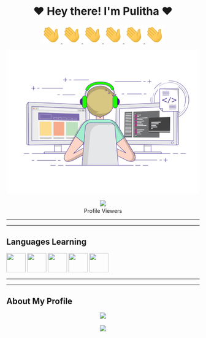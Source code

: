 <h1 align="center"><b>❤️ Hey there! I'm Pulitha  ❤️</b></h1>

<p align="center">
 <a href="https://github.com/Pulithasethnindu" alt="made-with-python"> <img src="https://github.com/Pulithasethnindu/Pulithasethnindu/blob/main/Media/Hi.gif"width="50" /></a><a href="https://github.com/Pulithasethnindu" alt="made-with-python"> <img src="https://github.com/Pulithasethnindu/Pulithasethnindu/blob/main/Media/Hi.gif"width="50" /></a><a href="https://github.com/Pulithasethnindu" alt="made-with-python"> <img src="https://github.com/Pulithasethnindu/Pulithasethnindu/blob/main/Media/Hi.gif"width="50" /></a><a href="https://github.com/Pulithasethnindu" alt="made-with-python"> <img src="https://github.com/Pulithasethnindu/Pulithasethnindu/blob/main/Media/Hi.gif"width="50" /></a><a href="https://github.com/Pulithasethnindu" alt="made-with-python"> <img src="https://github.com/Pulithasethnindu/Pulithasethnindu/blob/main/Media/Hi.gif"width="50" /></a><a href="https://github.com/Pulithasethnindu" alt="made-with-python"> <img src="https://github.com/Pulithasethnindu/Pulithasethnindu/blob/main/Media/Hi.gif"width="50" /></a>
</p>




<p align="center"><a href="https://github.com/Pulithasethnindu"><img src="https://github.com/Pulithasethnindu/Pulithasethnindu/blob/main/Media/gif3.gif" width="500"></a></p>

<p align="center"><img src="https://profile-counter.glitch.me/Pulithasethnindu/count.svg" /><br>Profile Viewers</div></p>



---
 ___

<h2 align="left">Languages Learning</h2>
<!-- programming langs i work-->
<p align="left">
<a href="https://github.com/Pulithasethnindu"><img src="https://i.ibb.co/g6xRn5j/ebb6af261fc4.png" width="50px" height="50px"/></a>
<a href="https://github.com/Pulithasethnindu"><img src="https://i.ibb.co/fxdjzm3/651b38bc8ab6.png" width="50px" height="50px"/></a>
<a href="https://github.com/Pulithasethnindu"><img src="https://i.ibb.co/SfjbmYJ/d007afb6b40e.png" width="50px" height="50px"/></a>
<a href="https://github.com/Pulithasethnindu"><img src="https://i.ibb.co/4snFd5N/6cfd03aa4894.png" width="50px" height="50px"/></a>
<a href="https://github.com/Pulithasethnindu"><img src="https://i.ibb.co/4W2GHjM/4a7d2d39ab90.png" width="50px" height="50px"/></a>
 



---
 ___
 







<h2><b>About My Profile</h2></b>
<p align="center">
  <a href="https://github.com/Pulithasethnindu"><img width="550" src="https://github-readme-stats.vercel.app/api?username=Pulithasethnindu&show_icons=true&theme=chartreuse-dark&&icon_color=0000e6&title_color=00ff00&bg_color=000000&text_color=ffffff&include_all_commits=true&count_private=true&disable_animations=false&custom_title=About+✬Pulitha Sethnindu✬+'s+GitHub+Profile"></a>
</p>

<p align="center">
  <a href="https://github.com/Pulithasethnindu"><img width="550" src="https://github-readme-stats.vercel.app/api/top-langs/?username=ravindu01manoj&layout=compact&show_icons=true&theme=chartreuse-dark&&icon_color=0000e6&title_color=00ff00&bg_color=000000&text_color=ffffff&langs_count=20&disable_animations=false"></a>
</p>

